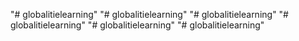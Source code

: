 "# globalitielearning" 
"# globalitielearning" 
"# globalitielearning" 
"# globalitielearning" 
"# globalitielearning" 
"# globalitielearning" 
